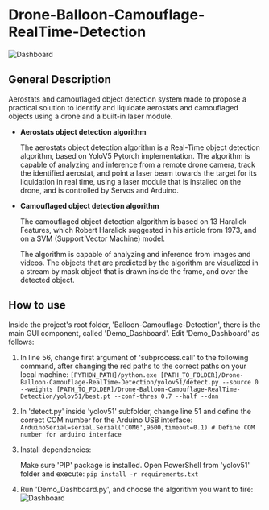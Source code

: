 # Drone-Balloon-Camouflage-RealTime-Detection

![Dashboard](https://eamobileisrael.com/demowin.png)


## **General Description**

Aerostats and camouflaged object detection system made to propose a practical solution to identify and liquidate aerostats and camouflaged objects using a drone and a built-in laser module.

- **Aerostats object detection algorithm**

	The aerostats object detection algorithm is a Real-Time object detection algorithm, based on YoloV5 Pytorch implementation. The algorithm is capable of analyzing and inference from a remote drone camera, track the identified aerostat, and point a laser beam towards the target for its liquidation in real time, using a laser module that is installed on the drone, and is controlled by Servos and Arduino.
- **Camouflaged object detection algorithm**

	The camouflaged object detection algorithm is based on 13 Haralick Features, which Robert Haralick suggested in his article from 1973, and on a SVM (Support Vector Machine) model.

	The algorithm is capable of analyzing and inference from images and videos.
	The objects that are predicted by the algorithm are visualized in a stream by mask object that is drawn inside the frame, and over the detected object. 
	
## **How to use**

Inside the project's root folder, 'Balloon-Camouflage-Detection', there is the main GUI component, called 'Demo_Dashboard'.
Edit 'Demo_Dashboard' as follows:

1)	In line 56, change first argument of 'subprocess.call' to the following command, after changing the red paths to the correct paths on your local machine:
`[PYTHON_PATH]/python.exe [PATH_TO_FOLDER]/Drone-Balloon-Camouflage-RealTime-Detection/yolov51/detect.py --source 0 --weights [PATH_TO_FOLDER]/Drone-Balloon-Camouflage-RealTime-Detection/yolov51/best.pt --conf-thres 0.7 --half --dnn`


2) In 'detect.py' inside 'yolov51' subfolder, change line 51 and define the correct COM number for the Arduino USB interface:
`ArduinoSerial=serial.Serial('COM6',9600,timeout=0.1) # Define COM number for arduino interface`
	
3)	Install dependencies:

	Make sure 'PIP' package is installed.
	Open PowerShell from 'yolov51' folder and execute:
	`pip install -r requirements.txt`

4) Run 'Demo_Dashboard.py', and choose the algorithm you want to fire:
![Dashboard](https://eamobileisrael.com/demodash.png)
 

	

